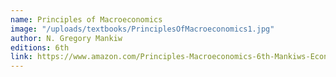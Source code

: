 ```yaml
---
name: Principles of Macroeconomics
image: "/uploads/textbooks/PrinciplesOfMacroeconomics1.jpg"
author: N. Gregory Mankiw
editions: 6th
link: https://www.amazon.com/Principles-Macroeconomics-6th-Mankiws-Economics/dp/0538453060
---
```

